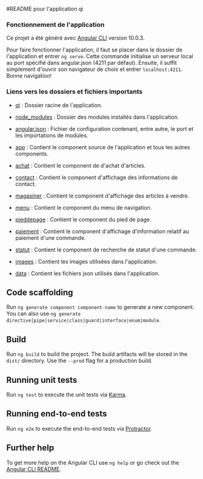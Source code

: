 #README pour l'application qi

### Fonctionnement de l'application

Ce projet a été généré avec [Angular CLI](https://github.com/angular/angular-cli) version 10.0.3.

Pour faire fonctionner l'application, il faut se placer dans le dossier de l'application
et entrer `ng serve`. Cette commande initialise un serveur local au port spécifié dans
angular.json (4211 par défaut).  Ensuite, il suffit simplement d'ouvrir son navigateur de choix et entrer
`localhost:4211`. Bonne navigation!


### Liens vers les dossiers et fichiers importants

*  [qi](./) : 
    Dossier racine de l'application.

*  [node_modules](./node_modules) : 
    Dossier des modules installés dans l'application.

*  [angular.json](./angular.json) :
    Fichier de configuration contenant, entre autre, le port et les importations
    de modules.

*  [app](./src/app) : 
    Contient le component source de l'application et tous les autres components.

*  [achat](./src/app/achat) :
    Contient le component de d'achat d'articles.
    
*  [contact](./src/app/contact) :
    Contient le component d'affichage des informations de contact.
    
*  [magasiner](./src/app/magasiner) :
    Contient le component d'affichage des articles à vendre.
    
*  [menu](./src/app/menu) :
    Contient le component du menu de navigation.
    
*  [pieddepage](./src/app/pieddepage) : 
    Contient le component du pied de page.
    
*  [paiement](./src/app/paiement) : 
    Contient le component d'affichage d'information relatif au paiement
    d'une commande.
    
*  [statut](./src/app/statut) : 
    Contient le component de recherche de statut d'une commande.
    
*  [images](./src/assets/images) :
    Contient les images utilisées dans l'application.
    
*  [data](./src/assets/data) :
    Contient les fichiers json utilisés dans l'application.
    
<!--Partie écrite par l'application lors de sa construction-->

## Code scaffolding

Run `ng generate component component-name` to generate a new component. You can also use `ng generate directive|pipe|service|class|guard|interface|enum|module`.

## Build

Run `ng build` to build the project. The build artifacts will be stored in the `dist/` directory. Use the `--prod` flag for a production build.

## Running unit tests

Run `ng test` to execute the unit tests via [Karma](https://karma-runner.github.io).

## Running end-to-end tests

Run `ng e2e` to execute the end-to-end tests via [Protractor](http://www.protractortest.org/).

## Further help

To get more help on the Angular CLI use `ng help` or go check out the [Angular CLI README](https://github.com/angular/angular-cli/blob/master/README.md).
